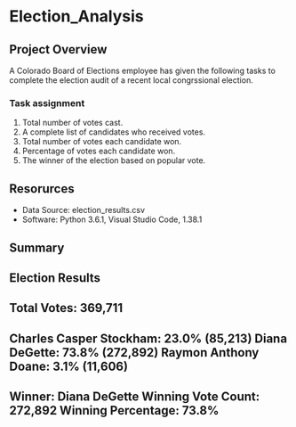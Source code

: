 # Election_Analysis

## Project Overview
A Colorado Board of Elections employee has given the following tasks to complete the election audit of a recent local congrssional election.

### Task assignment
1. Total number of votes cast.
2. A complete list of candidates who received votes.
3. Total number of votes each candidate won.
4. Percentage of votes each candidate won.
5. The winner of the election based on popular vote.

## Resorurces
- Data Source: election_results.csv
- Software: Python 3.6.1, Visual Studio Code, 1.38.1

## Summary
Election Results
-------------------------
Total Votes: 369,711
-------------------------
Charles Casper Stockham: 23.0% (85,213)
Diana DeGette: 73.8% (272,892)
Raymon Anthony Doane: 3.1% (11,606)
-------------------------
Winner: Diana DeGette
Winning Vote Count: 272,892
Winning Percentage: 73.8%
-------------------------
